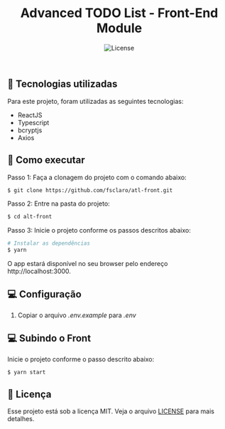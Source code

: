 <h1 align="center">Advanced TODO List - Front-End Module</h1>

<p align="center">
  <img alt="License" src="https://img.shields.io/static/v1?label=license&message=MIT&color=8257E5&labelColor=000000">
</p>

<br>

## 🧪 Tecnologias utilizadas

Para este projeto, foram utilizadas as seguintes tecnologias:

* ReactJS
* Typescript
* bcryptjs
* Axios

## 🚀 Como executar

Passo 1: Faça a clonagem do projeto com o comando abaixo:

```bash
$ git clone https://github.com/fsclaro/atl-front.git
```

Passo 2: Entre na pasta do projeto:

```bash
$ cd alt-front
```

Passo 3: Inicie o projeto conforme os passos descritos abaixo:

```bash
# Instalar as dependências
$ yarn
```
O app estará disponível no seu browser pelo endereço http://localhost:3000.

## 💻 Configuração

1. Copiar o arquivo _.env.example_ para _.env_

## 💻 Subindo o Front

Inicie o projeto conforme o passo descrito abaixo:

```bash
$ yarn start
```

## 📝 Licença

Esse projeto está sob a licença MIT. Veja o arquivo [LICENSE](LICENSE.md) para mais detalhes.
